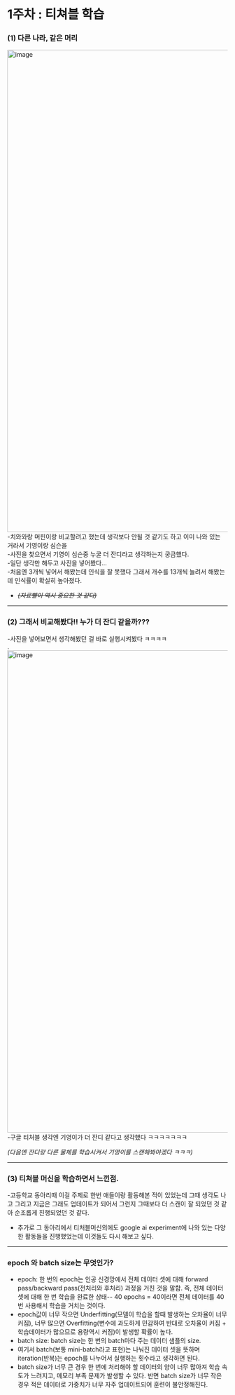 # 1주차 : 티쳐블 학습
### (1) 다른 나라, 같은 머리
<img width="1100" alt="image" src="https://github.com/sejongsmarcle/2024_Spring_SMARCLE_Snaegi_Study/assets/162942977/a63ccc2c-6aac-4a9a-857e-0a71a13def1d"> 
-치와와랑 머핀이랑 비교할려고 했는데 생각보다 안될 것 같기도 하고 이미 나와 있는 거라서 기영이랑 심슨을 <br>
-사진을 찾으면서 기영이 심슨중 누굴 더 잔디라고 생각하는지 궁금했다.<br>
-일단 생각만 해두고 사진을 넣어봤다... <br> 
-처음엔 3개씩 넣어서 해봤는데 인식을 잘 못했다 그래서 개수를 13개씩 늘려서 해봤는데 인식률이 확실히 높아졌다. <br>

- ~~*(자료빨이 역시 중요한 것 같다)*~~
***
### (2) 그래서 비교해봤다!! 누가 더 잔디 같을까???
-사진을 넣어보면서 생각해봤던 걸 바로 실행시켜봤다 ㅋㅋㅋㅋ<br>
.<br>
<img width="1100" alt="image" src="https://github.com/sejongsmarcle/2024_Spring_SMARCLE_Snaegi_Study/assets/162942977/894c3588-0433-4bc4-bedb-7934ddd322ee"><br>
-구글 티처블 생각엔 기영이가 더 잔디 같다고 생각했다 ㅋㅋㅋㅋㅋㅋㅋ

*(다음엔 잔디랑 다른 물체를 학습시켜서 기영이를 스캔해봐야겠다 ㅋㅋㅋ)*
***
### (3) 티쳐블 머신을 학습하면서 느낀점.
-고등학교 동아리때 이걸 주제로 한번 애들이랑 활동해본 적이 있었는데 그때 생각도 나고 그리고 지금은 그래도 업데이트가 되어서 그런지 그때보다 더 스캔이 잘 되었던 것 같아 순조롭게 진행되었던 것 같다.<br>
- 추가로 그 동아리에서 티처블머신외에도 google ai experiment에 나와 있는 다양한 활동들을 진행했었는데 이것들도 다시 해보고 싶다.<br>

***
### epoch 와 batch size는 무엇인가?

- epoch: 한 번의 epoch는 인공 신경망에서 전체 데이터 셋에 대해 forward pass/backward pass(전처리와 후처리) 과정을 거친 것을 말함. 즉, 전체 데이터 셋에 대해 한 번 학습을 완료한 상태-- 40 epochs = 40이라면 전체 데이터를 40번 사용해서 학습을 거치는 것이다.
- epoch값이 너무 작으면 Underfitting(모델이 학습을 할때 발생하는 오차율이 너무 커짐), 너무 많으면 Overfitting(변수에 과도하게 민감하여 반대로 오차율이 커짐 + 학습데이터가 많으므로 용량역시 커짐)이 발생할 확률이 높다.
- batch size: batch size는 한 번의 batch마다 주는 데이터 샘플의 size.
- 여기서 batch(보통 mini-batch라고 표현)는 나눠진 데이터 셋을 뜻하며 iteration(반복)는 epoch를 나누어서 실행하는 횟수라고 생각하면 된다.
 - batch size가 너무 큰 경우 한 번에 처리해야 할 데이터의 양이 너무 많아져 학습 속도가 느려지고, 메모리 부족 문제가 발생할 수 있다. 반면 batch size가 너무 작은 경우 적은 데이터로 가중치가 너무 자주 업데이트되어 훈련이 불안정해진다.

